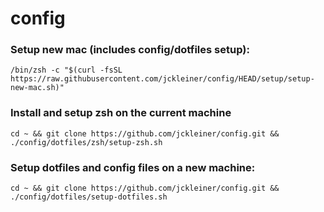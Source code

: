 # config

### Setup new mac (includes config/dotfiles setup):

`/bin/zsh -c "$(curl -fsSL https://raw.githubusercontent.com/jckleiner/config/HEAD/setup/setup-new-mac.sh)"`

### Install and setup zsh on the current machine

`cd ~ && git clone https://github.com/jckleiner/config.git && ./config/dotfiles/zsh/setup-zsh.sh`

###  Setup dotfiles and config files on a new machine:

`cd ~ && git clone https://github.com/jckleiner/config.git && ./config/dotfiles/setup-dotfiles.sh`

